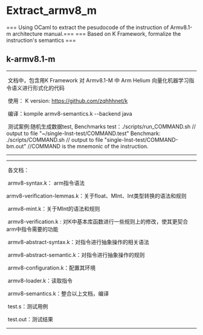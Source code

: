# Extract_armv8_m

=== Using OCaml to extract the pesudocode of the instruction of Armv8.1-m architecture manual.===
=== Based on K Framework, formalize the instruction's semantics ===



## k-armv8.1-m

***

​	文档中，包含用K Framework 对 Armv8.1-M 中 Arm Helium 向量化机器学习指令语义进行形式化的代码

​	使用： 
    K version: https://github.com/zqhhhnet/k

​		编译：kompile armv8-semantics.k --backend java

​	    测试案例:随机生成数据test, Benchmarks
        test：./scripts/run_COMMAND.sh       // output to file "~/single-Inst-test/COMMAND.test"
        Benchmark: ./scripts/COMMAND.sh     // output to file "single-Inst-test/COMMAND-bm.out"
        //COMMAND is the mnemonic of the instruction.

***

***

​	各文档：

​		armv8-syntax.k： arm指令语法

​		armv8-verification-lemmas.k：关于float、MInt、Int类型转换的语法和规则

​		armv8-mint.k：关于MInt的语法和规则

​		armv8-verification.k : 对K中基本库函数进行一些规则上的修改，使其更契合arm中指令需要的功能

​		armv8-abstract-syntax.k：对指令进行抽象操作的相关语法

​		armv8-abstract-semantic.k：对指令进行抽象操作的规则

​		armv8-configuration.k：配置其环境

​		armv8-loader.k：读取指令

​		armv8-semantics.k：整合以上文档，编译

​		test.s：测试用例

​		test.out：测试结果

***
